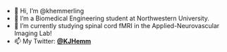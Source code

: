 - 👋 Hi, I’m @khemmerling
- 👀 I’m a Biomedical Engineering student at Northwestern University.
- 🌱 I’m currently studying spinal cord fMRI in the Applied-Neurovascular Imaging Lab!
- 📫 My Twitter: [**@KJHemm**](https://twitter.com/KJHemm)
<!---
khemmerling/khemmerling is a ✨ special ✨ repository because its `README.md` (this file) appears on your GitHub profile.
You can click the Preview link to take a look at your changes.
--->
